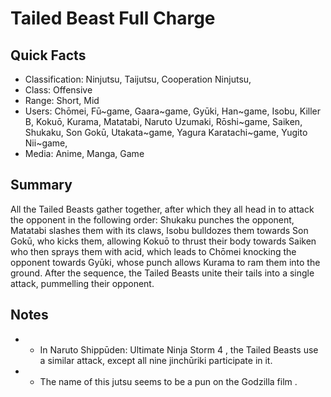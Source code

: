 # Tailed Beast Full Charge

## Quick Facts
- Classification: Ninjutsu, Taijutsu, Cooperation Ninjutsu,
- Class: Offensive
- Range: Short, Mid
- Users: Chōmei, Fū~game, Gaara~game, Gyūki, Han~game, Isobu, Killer B, Kokuō, Kurama, Matatabi, Naruto Uzumaki, Rōshi~game, Saiken, Shukaku, Son Gokū, Utakata~game, Yagura Karatachi~game, Yugito Nii~game,
- Media: Anime, Manga, Game

## Summary
All the Tailed Beasts gather together, after which they all head in to attack the opponent in the following order: Shukaku punches the opponent, Matatabi slashes them with its claws, Isobu bulldozes them towards Son Gokū, who kicks them, allowing Kokuō to thrust their body towards Saiken who then sprays them with acid, which leads to Chōmei knocking the opponent towards Gyūki, whose punch allows Kurama to ram them into the ground. After the sequence, the Tailed Beasts unite their tails into a single attack, pummelling their opponent.

## Notes
- * In Naruto Shippūden: Ultimate Ninja Storm 4 , the Tailed Beasts use a similar attack, except all nine jinchūriki participate in it.
- * The name of this jutsu seems to be a pun on the Godzilla film .
